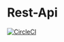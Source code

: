 # Rest-Api

[![CircleCI](https://circleci.com/gh/T2003/Rest-Api.svg?style=svg)](https://app.circleci.com/pipelines/github/T2003/Rest-Api)
